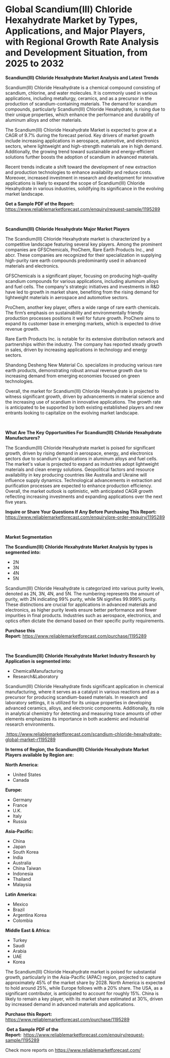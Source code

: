<p><h1>Global Scandium(III) Chloride Hexahydrate Market by Types, Applications, and Major Players, with Regional Growth Rate Analysis and Development Situation, from 2025 to 2032</h1></p><p><strong>Scandium(III) Chloride Hexahydrate Market Analysis and Latest Trends</strong></p>
<p><p>Scandium(III) Chloride Hexahydrate is a chemical compound consisting of scandium, chlorine, and water molecules. It is commonly used in various applications, including metallurgy, ceramics, and as a precursor in the production of scandium-containing materials. The demand for scandium compounds, particularly Scandium(III) Chloride Hexahydrate, is rising due to their unique properties, which enhance the performance and durability of aluminum alloys and other materials.</p><p>The Scandium(III) Chloride Hexahydrate Market is expected to grow at a CAGR of 9.7% during the forecast period. Key drivers of market growth include increasing applications in aerospace, automotive, and electronics sectors, where lightweight and high-strength materials are in high demand. Additionally, the growing trend toward sustainable and energy-efficient solutions further boosts the adoption of scandium in advanced materials.</p><p>Recent trends indicate a shift toward the development of new extraction and production technologies to enhance availability and reduce costs. Moreover, increased investment in research and development for innovative applications is likely to expand the scope of Scandium(III) Chloride Hexahydrate in various industries, solidifying its significance in the evolving market landscape.</p></p>
<p><strong>Get a Sample PDF of the Report:&nbsp;</strong> <a href="https://www.reliablemarketforecast.com/enquiry/request-sample/1195289?utm_campaign=3453&utm_medium=2&utm_source=Github&utm_content=ia&utm_term=22032025&utm_id=scandiumiii-chloride-hexahydrate">https://www.reliablemarketforecast.com/enquiry/request-sample/1195289</a></p>
<p>&nbsp;</p>
<p><strong>Scandium(III) Chloride Hexahydrate Major Market Players</strong></p>
<p><p>The Scandium(III) Chloride Hexahydrate market is characterized by a competitive landscape featuring several key players. Among the prominent companies are GFSChemicals, ProChem, Rare Earth Products Inc., and abcr. These companies are recognized for their specialization in supplying high-purity rare earth compounds predominantly used in advanced materials and electronics.</p><p>GFSChemicals is a significant player, focusing on producing high-quality scandium compounds for various applications, including aluminum alloys and fuel cells. The company's strategic initiatives and investments in R&D have led to growth in market share, benefiting from the rising demand for lightweight materials in aerospace and automotive sectors.</p><p>ProChem, another key player, offers a wide range of rare earth chemicals. The firm’s emphasis on sustainability and environmentally friendly production processes positions it well for future growth. ProChem aims to expand its customer base in emerging markets, which is expected to drive revenue growth.</p><p>Rare Earth Products Inc. is notable for its extensive distribution network and partnerships within the industry. The company has reported steady growth in sales, driven by increasing applications in technology and energy sectors. </p><p>Shandong Desheng New Material Co. specializes in producing various rare earth products, demonstrating robust annual revenue growth due to increasing demand from emerging economies focused on green technologies.</p><p>Overall, the market for Scandium(III) Chloride Hexahydrate is projected to witness significant growth, driven by advancements in material science and the increasing use of scandium in innovative applications. The growth rate is anticipated to be supported by both existing established players and new entrants looking to capitalize on the evolving market landscape.</p></p>
<p>&nbsp;</p>
<p><strong>What Are The Key Opportunities For Scandium(III) Chloride Hexahydrate Manufacturers?</strong></p>
<p><p>The Scandium(III) Chloride Hexahydrate market is poised for significant growth, driven by rising demand in aerospace, energy, and electronics sectors due to scandium's applications in aluminum alloys and fuel cells. The market's value is projected to expand as industries adopt lightweight materials and clean energy solutions. Geopolitical factors and resource availability in key producing countries like Australia and Ukraine will influence supply dynamics. Technological advancements in extraction and purification processes are expected to enhance production efficiency. Overall, the market outlook is optimistic, with anticipated CAGR growth reflecting increasing investments and expanding applications over the next five years.</p></p>
<p><strong>Inquire or Share Your Questions If Any Before Purchasing This Report:</strong> <a href="https://www.reliablemarketforecast.com/enquiry/pre-order-enquiry/1195289?utm_campaign=3453&utm_medium=2&utm_source=Github&utm_content=ia&utm_term=22032025&utm_id=scandiumiii-chloride-hexahydrate">https://www.reliablemarketforecast.com/enquiry/pre-order-enquiry/1195289</a></p>
<p>&nbsp;</p>
<p><strong>Market Segmentation</strong></p>
<p><strong>The Scandium(III) Chloride Hexahydrate Market Analysis by types is segmented into:</strong></p>
<p><ul><li>2N</li><li>3N</li><li>4N</li><li>5N</li></ul></p>
<p><p>Scandium(III) Chloride Hexahydrate is categorized into various purity levels, denoted as 2N, 3N, 4N, and 5N. The numbering represents the amount of purity, with 2N indicating 99% purity, while 5N signifies 99.999% purity. These distinctions are crucial for applications in advanced materials and electronics, as higher purity levels ensure better performance and fewer impurities in final products. Industries such as aerospace, electronics, and optics often dictate the demand based on their specific purity requirements.</p></p>
<p><strong>Purchase this Report:&nbsp;</strong><a href="https://www.reliablemarketforecast.com/purchase/1195289?utm_campaign=3453&utm_medium=2&utm_source=Github&utm_content=ia&utm_term=22032025&utm_id=scandiumiii-chloride-hexahydrate">https://www.reliablemarketforecast.com/purchase/1195289</a></p>
<p>&nbsp;</p>
<p><strong>The Scandium(III) Chloride Hexahydrate Market Industry Research by Application is segmented into:</strong></p>
<p><ul><li>ChemicalManufacturing</li><li>Research&Laboratory</li></ul></p>
<p><p>Scandium(III) Chloride Hexahydrate finds significant application in chemical manufacturing, where it serves as a catalyst in various reactions and as a precursor for producing scandium-based materials. In research and laboratory settings, it is utilized for its unique properties in developing advanced ceramics, alloys, and electronic components. Additionally, its role in analytical chemistry for detecting and measuring trace amounts of other elements emphasizes its importance in both academic and industrial research environments.</p></p>
<p><a href="https://www.reliablemarketforecast.com/scandium-chloride-hexahydrate-global-market-r1195289?utm_campaign=3453&utm_medium=2&utm_source=Github&utm_content=ia&utm_term=22032025&utm_id=scandiumiii-chloride-hexahydrate">&nbsp;https://www.reliablemarketforecast.com/scandium-chloride-hexahydrate-global-market-r1195289</a></p>
<p><strong>In terms of Region, the Scandium(III) Chloride Hexahydrate Market Players available by Region are:</strong></p>
<p>
    <p> <strong> North America: </strong>
        <ul>
            <li>United States</li>
            <li>Canada</li>
        </ul>
        </p> 
    <p> <strong> Europe: </strong>
        <ul>
            <li>Germany</li>
            <li>France</li>
            <li>U.K.</li>
            <li>Italy</li>
            <li>Russia</li>
        </ul>
        </p> 
    <p> <strong> Asia-Pacific: </strong>
        <ul>
            <li>China</li>
            <li>Japan</li>
            <li>South Korea</li>
            <li>India</li>
            <li>Australia</li>
            <li>China Taiwan</li>
            <li>Indonesia</li>
            <li>Thailand</li>
            <li>Malaysia</li>
        </ul>
        </p> 
    <p> <strong> Latin America: </strong>
        <ul>
            <li>Mexico</li>
            <li>Brazil</li>
            <li>Argentina Korea</li>
            <li>Colombia</li>
        </ul>
        </p> 
    <p> <strong> Middle East & Africa: </strong>
        <ul>
            <li>Turkey</li>
            <li>Saudi</li>
            <li>Arabia</li>
            <li>UAE</li>
            <li>Korea</li>
        </ul>
    </p>
    </p>
<p><p>The Scandium(III) Chloride Hexahydrate market is poised for substantial growth, particularly in the Asia-Pacific (APAC) region, projected to capture approximately 45% of the market share by 2028. North America is expected to hold around 25%, while Europe follows with a 20% share. The USA, as a significant contributor, is anticipated to account for roughly 15%. China is likely to remain a key player, with its market share estimated at 30%, driven by increased demand in advanced materials and applications.</p></p>
<p><strong>Purchase this Report: </strong><a href="https://www.reliablemarketforecast.com/purchase/1195289?utm_campaign=3453&utm_medium=2&utm_source=Github&utm_content=ia&utm_term=22032025&utm_id=scandiumiii-chloride-hexahydrate">https://www.reliablemarketforecast.com/purchase/1195289</a></p>
<p>&nbsp;<strong>Get a Sample PDF of the Report:&nbsp;&nbsp;</strong><a href="https://www.reliablemarketforecast.com/enquiry/request-sample/1195289?utm_campaign=3453&utm_medium=2&utm_source=Github&utm_content=ia&utm_term=22032025&utm_id=scandiumiii-chloride-hexahydrate">https://www.reliablemarketforecast.com/enquiry/request-sample/1195289</a></p>
<p><strong></strong></p>
<p>Check more reports on <a href="https://www.reliablemarketforecast.com/?utm_campaign=3453&utm_medium=2&utm_source=Github&utm_content=ia&utm_term=22032025&utm_id=scandiumiii-chloride-hexahydrate">https://www.reliablemarketforecast.com/</a></p>
